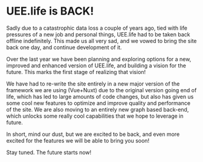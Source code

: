 # UEE.life is BACK!

Sadly due to a catastrophic data loss a couple of years ago, tied with life pressures of a new job and personal things, UEE.life had to be taken back offline indefinitely. This made us all very sad, and we vowed to bring the site back one day, and continue development of it.

Over the last year we have been planning and exploring options for a new, improved and enhanced version of UEE.life, and building a vision for the future. This marks the first stage of realizing that vision!

We have had to re-write the site entirely in a new major version of the framework we are using (Vue+Nuxt) due to the original version going end of life, which has led to large amounts of code changes, but also has given us some cool new features to optimize and improve quality and performance of the site. We are also moving to an entirely new graph based back-end, which unlocks some really cool capabilities that we hope to leverage in future.

In short, mind our dust, but we are excited to be back, and even more excited for the features we will be able to bring you soon!

Stay tuned. The future starts now!